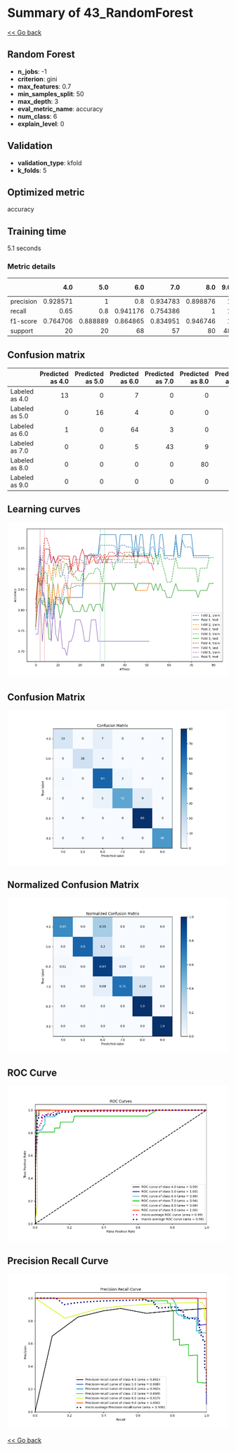 # Summary of 43_RandomForest

[<< Go back](../README.md)


## Random Forest
- **n_jobs**: -1
- **criterion**: gini
- **max_features**: 0.7
- **min_samples_split**: 50
- **max_depth**: 3
- **eval_metric_name**: accuracy
- **num_class**: 6
- **explain_level**: 0

## Validation
 - **validation_type**: kfold
 - **k_folds**: 5

## Optimized metric
accuracy

## Training time

5.1 seconds

### Metric details
|           |       4.0 |       5.0 |       6.0 |       7.0 |       8.0 |   9.0 |   accuracy |   macro avg |   weighted avg |   logloss |
|:----------|----------:|----------:|----------:|----------:|----------:|------:|-----------:|------------:|---------------:|----------:|
| precision |  0.928571 |  1        |  0.8      |  0.934783 |  0.898876 |     1 |   0.901024 |    0.927038 |       0.90841  |  0.448385 |
| recall    |  0.65     |  0.8      |  0.941176 |  0.754386 |  1        |     1 |   0.901024 |    0.857594 |       0.901024 |  0.448385 |
| f1-score  |  0.764706 |  0.888889 |  0.864865 |  0.834951 |  0.946746 |     1 |   0.901024 |    0.883359 |       0.898343 |  0.448385 |
| support   | 20        | 20        | 68        | 57        | 80        |    48 |   0.901024 |  293        |     293        |  0.448385 |


## Confusion matrix
|                |   Predicted as 4.0 |   Predicted as 5.0 |   Predicted as 6.0 |   Predicted as 7.0 |   Predicted as 8.0 |   Predicted as 9.0 |
|:---------------|-------------------:|-------------------:|-------------------:|-------------------:|-------------------:|-------------------:|
| Labeled as 4.0 |                 13 |                  0 |                  7 |                  0 |                  0 |                  0 |
| Labeled as 5.0 |                  0 |                 16 |                  4 |                  0 |                  0 |                  0 |
| Labeled as 6.0 |                  1 |                  0 |                 64 |                  3 |                  0 |                  0 |
| Labeled as 7.0 |                  0 |                  0 |                  5 |                 43 |                  9 |                  0 |
| Labeled as 8.0 |                  0 |                  0 |                  0 |                  0 |                 80 |                  0 |
| Labeled as 9.0 |                  0 |                  0 |                  0 |                  0 |                  0 |                 48 |

## Learning curves
![Learning curves](learning_curves.png)
## Confusion Matrix

![Confusion Matrix](confusion_matrix.png)


## Normalized Confusion Matrix

![Normalized Confusion Matrix](confusion_matrix_normalized.png)


## ROC Curve

![ROC Curve](roc_curve.png)


## Precision Recall Curve

![Precision Recall Curve](precision_recall_curve.png)



[<< Go back](../README.md)
